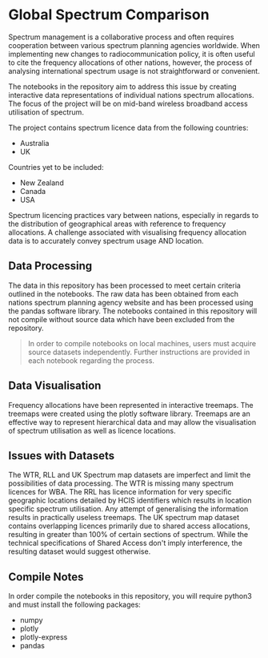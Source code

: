 # Global Spectrum Comparison

Spectrum management is a collaborative process and often requires cooperation between various spectrum planning agencies worldwide. When implementing new changes to radiocommunication policy, it is often useful to cite the frequency allocations of other nations, however, the process of analysing international spectrum usage is not straightforward or convenient.

The notebooks in the repository aim to address this issue by creating interactive data representations of individual nations spectrum allocations. The focus of the project will be on mid-band wireless broadband access utilisation of spectrum.

The project contains spectrum licence data from the following countries:

- Australia
- UK

Countries yet to be included:

- New Zealand
- Canada
- USA

Spectrum licencing practices vary between nations, especially in regards to the distribution of geographical areas with reference to frequency allocations. A challenge associated with visualising frequency allocation data is to accurately convey spectrum usage AND location.

## Data Processing

The data in this repository has been processed to meet certain criteria outlined in the notebooks. The raw data has been obtained from each nations spectrum planning agency website and has been processed using the pandas software library. The notebooks contained in this repository will not compile without source data which have been excluded from the repository.

> In order to compile notebooks on local machines, users must acquire source datasets independently. Further instructions are provided in each notebook regarding the process.

## Data Visualisation

Frequency allocations have been represented in interactive treemaps. The treemaps were created using the plotly software library. Treemaps are an effective way to represent hierarchical data and may allow the visualisation of spectrum utilisation as well as licence locations.

## Issues with Datasets

The WTR, RLL and UK Spectrum map datasets are imperfect and limit the possibilities of data processing. The WTR is missing many spectrum licences for WBA. The RRL has licence information for very specific geographic locations detailed by HCIS identifiers which results in location specific spectrum utilisation. Any attempt of generalising the information results in practically useless treemaps. The UK spectrum map dataset contains overlapping licences primarily due to shared access allocations, resulting in greater than 100% of certain sections of spectrum. While the technical specifications of Shared Access don't imply interference, the resulting dataset would suggest otherwise.

## Compile Notes

In order compile the notebooks in this repository, you will require python3 and must install the following packages:

- numpy
- plotly
- plotly-express
- pandas

